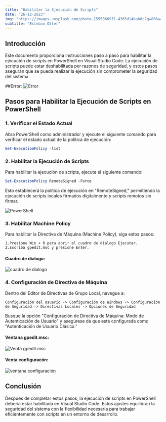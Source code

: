 ```yaml
---
title: "Habilitar la Ejecución de Scripts"
date: "26-12-2023"
img: "https://images.unsplash.com/photo-1555066931-4365d14bab8c?q=80&w=1470&auto=format&fit=crop&ixlib=rb-4.0.3&ixid=M3wxMjA3fDB8MHxwaG90by1wYWdlfHx8fGVufDB8fHx8fA%3D%3D"
subtitle: "Esteban Oller"
---
```


## Introducción

Este documento proporciona instrucciones paso a paso para habilitar la ejecución de scripts en PowerShell en Visual Studio Code. La ejecución de scripts puede estar deshabilitada por razones de seguridad, y estos pasos aseguran que se pueda realizar la ejecución sin comprometer la seguridad del sistema.

##Error:
![Error](https://zestebanz.github.io/my-gallery/public/img/diario-mk/Ejecucion%20de%20Scripts/error.png)

## Pasos para Habilitar la Ejecución de Scripts en PowerShell

### 1. Verificar el Estado Actual

Abra PowerShell como administrador y ejecute el siguiente comando para verificar el estado actual de la política de ejecución:

```powershell
Get-ExecutionPolicy -list
```

### 2. Habilitar la Ejecución de Scripts

Para habilitar la ejecución de scripts, ejecute el siguiente comando:

```powershell
Set-ExecutionPolicy RemoteSigned -Force
```

Esto establecerá la política de ejecución en "RemoteSigned," permitiendo la ejecución de scripts locales firmados digitalmente y scripts remotos sin firmar.

![PowerShell](https://zestebanz.github.io/my-gallery/public/img/diario-mk/Ejecucion%20de%20Scripts/powershell-comandos.png)

### 3. Habilitar Machine Policy

Para habilitar la Directiva de Máquina (Machine Policy), siga estos pasos:

```
1.Presione Win + R para abrir el cuadro de diálogo Ejecutar.
2.Escriba gpedit.msc y presione Enter.

```

#### Cuadro de dialogo:

![cuadro de dialogo](https://zestebanz.github.io/my-gallery/public/img/diario-mk/Ejecucion%20de%20Scripts/cuadro-dialogo.png)

### 4. Configuración de Directiva de Máquina

Dentro del Editor de Directivas de Grupo Local, navegue a:

```
Configuración del Usuario -> Configuración de Windows -> Configuración de Seguridad -> Directivas Locales -> Opciones de Seguridad

```

Busque la opción "Configuración de Directiva de Máquina: Modo de Autenticación de Usuario" y asegúrese de que esté configurada como "Autenticación de Usuario Clásica."

#### Ventana gpedit.msc:

![Venta gpedit.msc](https://zestebanz.github.io/my-gallery/public/img/diario-mk/Ejecucion%20de%20Scripts/config.png)

#### Venta configuracón:

![ventana configuración](https://zestebanz.github.io/my-gallery/public/img/diario-mk/Ejecucion%20de%20Scripts/config2.png)

## Conclusión

Después de completar estos pasos, la ejecución de scripts en PowerShell debería estar habilitada en Visual Studio Code. Estos ajustes equilibran la seguridad del sistema con la flexibilidad necesaria para trabajar eficientemente con scripts en un entorno de desarrollo.
